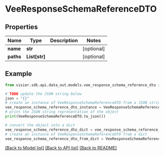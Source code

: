 # VeeResponseSchemaReferenceDTO


## Properties

Name | Type | Description | Notes
------------ | ------------- | ------------- | -------------
**name** | **str** |  | [optional] 
**paths** | **List[str]** |  | [optional] 

## Example

```python
from visier.sdk.api.data_out.models.vee_response_schema_reference_dto import VeeResponseSchemaReferenceDTO

# TODO update the JSON string below
json = "{}"
# create an instance of VeeResponseSchemaReferenceDTO from a JSON string
vee_response_schema_reference_dto_instance = VeeResponseSchemaReferenceDTO.from_json(json)
# print the JSON string representation of the object
print(VeeResponseSchemaReferenceDTO.to_json())

# convert the object into a dict
vee_response_schema_reference_dto_dict = vee_response_schema_reference_dto_instance.to_dict()
# create an instance of VeeResponseSchemaReferenceDTO from a dict
vee_response_schema_reference_dto_from_dict = VeeResponseSchemaReferenceDTO.from_dict(vee_response_schema_reference_dto_dict)
```
[[Back to Model list]](../README.md#documentation-for-models) [[Back to API list]](../README.md#documentation-for-api-endpoints) [[Back to README]](../README.md)


